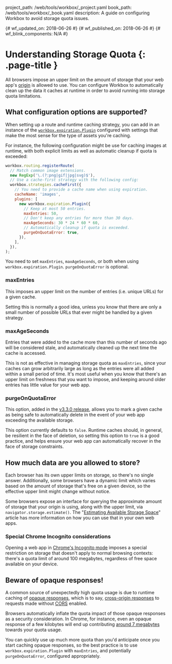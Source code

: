 project_path: /web/tools/workbox/_project.yaml book_path: /web/tools/workbox/_book.yaml description: A guide on configuring Workbox to avoid storage quota issues.

{# wf_updated_on: 2018-06-26 #} {# wf_published_on: 2018-06-26 #} {# wf_blink_components: N/A #}

# Understanding Storage Quota {: .page-title }

All browsers impose an upper limit on the amount of storage that your web app's [origin](https://developer.mozilla.org/en-US/docs/Web/Security/Same-origin_policy) is allowed to use. You can configure Workbox to automatically clean up the data it caches at runtime in order to avoid running into storage quota limitations.

## What configuration options are supported?

When setting up a route and runtime caching strategy, you can add in an instance of the [`workbox.expiration.Plugin`](/web/tools/workbox/reference-docs/latest/workbox.expiration.Plugin) configured with settings that make the most sense for the type of assets you're caching.

For instance, the following configuration might be use for caching images at runtime, with both explicit limits as well as automatic cleanup if quota is exceeded:

```javascript
workbox.routing.registerRoute(
  // Match common image extensions.
  new RegExp('\.(?:png|gif|jpg|svg)$'),
  // Use a cache-first strategy with the following config:
  workbox.strategies.cacheFirst({
    // You need to provide a cache name when using expiration.
    cacheName: 'images',
    plugins: [
      new workbox.expiration.Plugin({
        // Keep at most 50 entries.
        maxEntries: 50,
        // Don't keep any entries for more than 30 days.
        maxAgeSeconds: 30 * 24 * 60 * 60,
        // Automatically cleanup if quota is exceeded.
        purgeOnQuotaError: true,
      }),
    ],
  }),
);
```

You need to set `maxEntries`, `maxAgeSeconds`, or both when using `workbox.expiration.Plugin`. `purgeOnQuotaError` is optional.

### maxEntries

This imposes an upper limit on the number of entries (i.e. unique URLs) for a given cache.

Setting this is normally a good idea, unless you know that there are only a small number of possible URLs that ever might be handled by a given strategy.

### maxAgeSeconds

Entries that were added to the cache more than this number of seconds ago will be considered stale, and automatically cleaned up the next time the cache is accessed.

This is not as effective in managing storage quota as `maxEntries`, since your caches can grow arbitrarily large as long as the entries were all added within a small period of time. It's most useful when you know that there's an upper limit on freshness that you want to impose, and keeping around older entries has little value for your web app.

### purgeOnQuotaError

This option, added in the [v3.3.0 release](https://github.com/GoogleChrome/workbox/releases/tag/v3.3.0), allows you to mark a given cache as being safe to automatically delete in the event of your web app exceeding the available storage.

This option currently defaults to `false`. Runtime caches should, in general, be resilient in the face of deletion, so setting this option to `true` is a good practice, and helps ensure your web app can automatically recover in the face of storage constraints.

## How much data are you allowed to store?

Each browser has its own upper limits on storage, so there's no single answer. Additionally, some browsers have a dynamic limit which varies based on the amount of storage that's free on a given device, so the effective upper limit might change without notice.

Some browsers expose an interface for querying the approximate amount of storage that your origin is using, along with the upper limit, via `navigator.storage.estimate()`. The "[Estimating Available Storage Space](/web/updates/2017/08/estimating-available-storage-space)" article has more information on how you can use that in your own web apps.

### Special Chrome Incognito considerations

Opening a web app in [Chrome's Incognito mode](https://support.google.com/chrome/answer/95464) imposes a special restriction on storage that doesn't apply to normal browsing contexts: there's a quota limit of around 100 megabytes, regardless of free space available on your device.

## Beware of opaque responses!

A common source of unexpectedly high quota usage is due to runtime caching of [opaque responses](https://stackoverflow.com/questions/39109789/what-limitations-apply-to-opaque-responses), which is to say, [cross-origin responses](handle-third-party-requests) to requests made without [CORS](https://fetch.spec.whatwg.org/#http-cors-protocol) enabled.

Browsers automatically inflate the quota impact of those opaque responses as a security consideration. In Chrome, for instance, even an opaque response of a few kilobytes will end up contributing [around 7 megabytes](https://bugs.chromium.org/p/chromium/issues/detail?id=796060#c17) towards your quota usage.

You can quickly use up much more quota than you'd anticipate once you start caching opaque responses, so the best practice is to use `workbox.expiration.Plugin` with `maxEntries`, and potentially `purgeOnQuotaError`, configured appropriately.